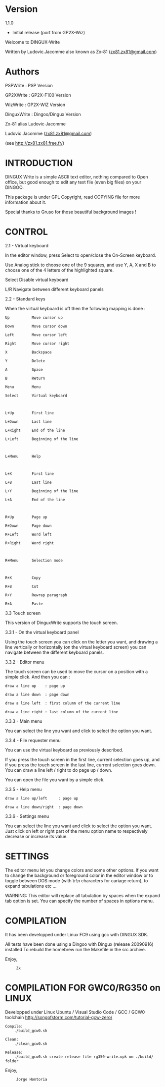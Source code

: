 # Version
1.1.0

- Initial release (port from GP2X-Wiz)

Welcome to DINGUX-Write

Written by Ludovic.Jacomme also known as Zx-81 (zx81.zx81@gmail.com)

# Authors

PSPWrite    : PSP Version

GP2XWrite   : GP2X-F100 Version

WizWrite    : GP2X-WIZ Version

DinguxWrite : Dingoo/Dingux Version

  Zx-81 alias Ludovic Jacomme

  Ludovic Jacomme (zx81.zx81@gmail.com)

  (see http://zx81.zx81.free.fr/)


# INTRODUCTION   

  DINGUX Write is a simple ASCII text editor, nothing compared to Open office, but good enough to edit any text file (even big files) on your DINGOO.

  This package is under GPL Copyright, read COPYING file for more information about it.

  Special thanks to Gruso for those beautiful background images !


# CONTROL

2.1 - Virtual keyboard

In the editor window, press Select to open/close the On-Screen keyboard.

Use Analog stick to choose one of the 9 squares, and use Y, A, X and B to choose one of the 4 letters of the highlighted square.

Select  Disable virtual keyboard

L/R     Navigate between different keyboard panels 

2.2 - Standard keys

When the virtual keyboard is off then the following mapping is done :

    Up          Move cursor up

    Down        Move cursor down

    Left        Move cursor left

    Right       Move cursor right

    X           Backspace

    Y           Delete

    A           Space 

    B           Return

    Menu        Menu

    Select      Virtual keyboard



    L+Up        First line

    L+Down      Last line

    L+Right     End of the line

    L+Left      Beginning of the line



    L+Menu      Help



    L+X         First line

    L+B         Last line

    L+Y         Beginning of the line

    L+A         End of the line


    
    R+Up        Page up

    R+Down      Page down

    R+Left      Word left

    R+Right     Word right



    R+Menu      Selection mode
    


    R+X         Copy

    R+B         Cut

    R+Y         Rewrap paragraph

    R+A         Paste


3.3 Touch screen

  This version of DinguxWrite supports the touch screen.

3.3.1 - On the virtual keyboard panel

  Using the touch screen you can click on the letter you want, and drawing a  line vertically or horizontally (on the virtual keyboard screen) you can navigate between the different keyboard panels.

3.3.2 - Editor menu 

  The touch screen can be used to move the cursor on a position with a simple click. And then you can :

    draw a line up    : page up

    draw a line down  : page down

    draw a line left  : first column of the current line

    draw a line right : last column of the current line

3.3.3 - Main menu

  You can select the line you want and click to select the option you want.

3.3.4 - File requester menu

  You can use the virtual keyboard as previously described.

  If you press the touch screen in the first line, current selection goes up, and if you press the touch screen in the last line, current selection goes down. You can draw a line left / right to do page up / down.
  
  You can open the file you want by a simple click.

3.3.5 - Help menu

    draw a line up/left     : page up

    draw a line down/right  : page down

3.3.6 - Settings menu

  You can select the line you want and click to select the option you want. Just click on left or right part of the menu option name to respectively decrease or increase its value.


# SETTINGS

The editor menu let you change colors and some other options.  If you want to change the background or foreground color in the editor window or to toggle between DOS mode (with \r\n characters for cariage return), to expand tabulations etc ...
 
WARNING: This editor will replace all tabulation by spaces when the expand tab option is set. You can specify the number of spaces in options menu.
  
# COMPILATION

  It has been developped under Linux FC9 using gcc with DINGUX SDK. 
  
  All tests have been done using a Dingoo with Dingux (release 20090916) installed To rebuild the homebrew run the Makefile in the src archive.


  Enjoy,
  
         Zx


# COMPILATION FOR GWC0/RG350 on LINUX
  Developped under Linux Ubuntu / Visual Studio Code / GCC / GCW0 toolchain
  http://songofstorm.com/tutorial-gcw-zero/
  
    Compile:
        ./build_gcw0.sh

    Clean:
        ./clean_gcw0.sh

    Release: 
        ./build_gcw0.sh create release file rg350-write.opk on ./build/ folder

  Enjoy,
  
         Jorge Hontoria

